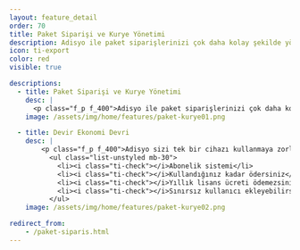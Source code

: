 ```yaml
---
layout: feature_detail
order: 70
title: Paket Siparişi ve Kurye Yönetimi
description: Adisyo ile paket siparişlerinizi çok daha kolay şekilde yönetebilirsiniz. Paket siparişlerinizin teslim edileceği müşterilerinize ait bilgileri kolayca yönetebilirsiniz.
icon: ti-export
color: red
visible: true

descriptions: 
  - title: Paket Siparişi ve Kurye Yönetimi
    desc: |
      <p class="f_p f_400">Adisyo ile paket siparişlerinizi çok daha kolay şekilde yönetebilirsiniz. Paket siparişlerinizin teslim edileceği müşterilerinize ait bilgileri kolayca yönetebilirsiniz. Bu özellik ile paket siparişlerinizin teslim edileceği müşterilerinize ait bilgileri kolayca sisteme kaydedebilir, ayrıca siparişlerinizi teslim eden kuryelerinizin takibini de kolayca gerçekleştirebilirsiniz. Dilerseniz mobil uygulamamız üzerinden kuryelerinizin kendi paket siparişlerinin takibini de yapmalarını sağlayabilirsiniz.</p>
    image: /assets/img/home/features/paket-kurye01.png

  - title: Devir Ekonomi Devri
    desc: |
        <p class="f_p f_400">Adisyo sizi tek bir cihazı kullanmaya zorlamaz. Adisyo'yu kullanmak için pahalı bir lisans almanız gerekmez. Yıllık bakım ücreti ödemezsiniz. Abonelik sistemi sayesinde, kullandığınız kadar ödersiniz.</p>
          <ul class="list-unstyled mb-30">
            <li><i class="ti-check"></i>Abonelik sistemi</li>
            <li><i class="ti-check"></i>Kullandığınız kadar ödersiniz</li>
            <li><i class="ti-check"></i>Yıllık lisans ücreti ödemezsiniz</li>
            <li><i class="ti-check"></i>Sınırsız kullanıcı ekleyebilirsiniz</li>
          </ul>
    image: /assets/img/home/features/paket-kurye02.png

redirect_from:
    - /paket-siparis.html
---
```

